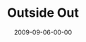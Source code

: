 ---
layout: message
category: message
series: "Inside Out"
title: "Outside Out"
date: 2009-09-06-00-00
message_id: 580
audio: "http://s3.amazonaws.com/crossroads-media/message/audio/InsideOut4.mp3"
audio-duration: "35:40"
description: "Brian Tome talks with Bret Sims, Jean-Robert Cadet and Joan Conn about some of the great things happening outside of crossroads."
video: "http://s3.amazonaws.com/crossroads-media/message/video/InsideOut4.mp4"
video-duration: "35:40"
video-image: "http://s3.amazonaws.com/crossroads-media/images/InsideOut4-still.jpg"
program: "http://s3.amazonaws.com/crossroads-media/documents/0905_06Program.pdf"
explicit: false
---